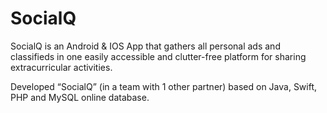 # SocialQ 
SocialQ is an Android & IOS App that gathers all personal ads and classifieds in one easily
accessible and clutter-free platform for sharing extracurricular activities.

Developed “SocialQ” (in a team with 1 other partner) based on Java, Swift, PHP and MySQL
online database.
